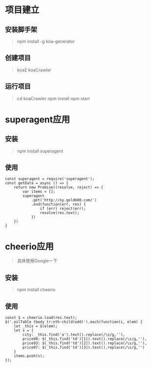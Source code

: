 # 项目建立 

## 安装脚手架

> npm install -g koa-generator

## 创建项目

> koa2 koaCrawler 

## 运行项目

> cd koaCrawler
> npm install
> npm start

# superagent应用

## 安装

> npm install superagent

## 使用

```
const superagent = require('superagent');
const getData = async () => {
	return new Promise((resolve, reject) => {
		var items = [];
		superagent
			.get('http://ny.gold600.com/')
			.end(function(err, res) {
				if (err) reject(err);
				resolve(res.text);			
			})
	})
}
```

# cheerio应用

> 具体使用Google一下

## 安装

> npm install cheerio

## 使用

```
const $ = cheerio.load(res.text);
$('.oilTable tbody tr:nth-child(odd)').each(function(i, elem) {
    let _this = $(elem);
	let s = {
		city: _this.find('a').text().replace(/\s/g,''),
		price90: $(_this.find('td')[1]).text().replace(/\s/g,''),
		price93: $(_this.find('td')[2]).text().replace(/\s/g,''),
		price97: $(_this.find('td')[3]).text().replace(/\s/g,'')
	}
	items.push(s);
});	
```